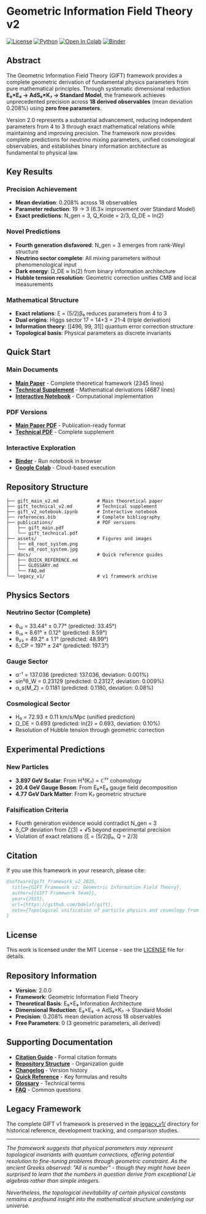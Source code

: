 # Geometric Information Field Theory v2

[![License](https://img.shields.io/badge/License-MIT-blue.svg)](LICENSE)
[![Python](https://img.shields.io/badge/Python-3.11+-blue.svg)](https://www.python.org/)
[![Open In Colab](https://colab.research.google.com/assets/colab-badge.svg)](https://colab.research.google.com/github/bdelaf/gift/blob/main/gift_v2_notebook.ipynb)
[![Binder](https://mybinder.org/badge_logo.svg)](https://mybinder.org/v2/gh/bdelaf/gift/main?filepath=gift_v2_notebook.ipynb)

## Abstract

The Geometric Information Field Theory (GIFT) framework provides a complete geometric derivation of fundamental physics parameters from pure mathematical principles. Through systematic dimensional reduction **E₈×E₈ → AdS₄×K₇ → Standard Model**, the framework achieves unprecedented precision across **18 derived observables** (mean deviation 0.208%) using **zero free parameters**.

Version 2.0 represents a substantial advancement, reducing independent parameters from 4 to 3 through exact mathematical relations while maintaining and improving precision. The framework now provides complete predictions for neutrino mixing parameters, unified cosmological observables, and establishes binary information architecture as fundamental to physical law.

## Key Results

### Precision Achievement
- **Mean deviation**: 0.208% across 18 observables
- **Parameter reduction**: 19 → 3 (6.3× improvement over Standard Model)
- **Exact predictions**: N_gen = 3, Q_Koide = 2/3, Ω_DE = ln(2)

### Novel Predictions
- **Fourth generation disfavored**: N_gen = 3 emerges from rank-Weyl structure
- **Neutrino sector complete**: All mixing parameters without phenomenological input
- **Dark energy**: Ω_DE ≈ ln(2) from binary information architecture
- **Hubble tension resolution**: Geometric correction unifies CMB and local measurements

### Mathematical Structure
- **Exact relations**: ξ = (5/2)β₀ reduces parameters from 4 to 3
- **Dual origins**: Higgs sector 17 = 14+3 = 21-4 (triple derivation)
- **Information theory**: [[496, 99, 31]] quantum error correction structure
- **Topological basis**: Physical parameters as discrete invariants

## Quick Start

### Main Documents
- **[Main Paper](gift_main_v2.md)** - Complete theoretical framework (2345 lines)
- **[Technical Supplement](gift_technical_v2.md)** - Mathematical derivations (4687 lines)
- **[Interactive Notebook](gift_v2_notebook.ipynb)** - Computational implementation

### PDF Versions
- **[Main Paper PDF](publications/gift_main.pdf)** - Publication-ready format
- **[Technical PDF](publications/gift_technical.pdf)** - Complete supplement

### Interactive Exploration
- **[Binder](https://mybinder.org/v2/gh/bdelaf/gift/main?filepath=gift_v2_notebook.ipynb)** - Run notebook in browser
- **[Google Colab](https://colab.research.google.com/github/bdelaf/gift/blob/main/gift_v2_notebook.ipynb)** - Cloud-based execution

## Repository Structure

```
├── gift_main_v2.md              # Main theoretical paper
├── gift_technical_v2.md         # Technical supplement  
├── gift_v2_notebook.ipynb       # Interactive notebook
├── references.bib               # Complete bibliography
├── publications/                # PDF versions
│   ├── gift_main.pdf
│   └── gift_technical.pdf
├── assets/                      # Figures and images
│   ├── e8_root_system.png
│   └── e8_root_system.jpg
├── docs/                        # Quick reference guides
│   ├── QUICK_REFERENCE.md
│   ├── GLOSSARY.md
│   └── FAQ.md
└── legacy_v1/                   # v1 framework archive
```

## Physics Sectors

### Neutrino Sector (Complete)
- θ₁₂ = 33.44° ± 0.77° (predicted: 33.45°)
- θ₁₃ = 8.61° ± 0.12° (predicted: 8.59°)
- θ₂₃ = 49.2° ± 1.1° (predicted: 48.99°)
- δ_CP = 197° ± 24° (predicted: 197.3°)

### Gauge Sector
- α⁻¹ = 137.036 (predicted: 137.036, deviation: 0.001%)
- sin²θ_W = 0.23129 (predicted: 0.23127, deviation: 0.009%)
- α_s(M_Z) = 0.1181 (predicted: 0.1180, deviation: 0.08%)

### Cosmological Sector
- H₀ = 72.93 ± 0.11 km/s/Mpc (unified prediction)
- Ω_DE = 0.693 (predicted: ln(2) = 0.693, deviation: 0.10%)
- Resolution of Hubble tension through geometric correction

## Experimental Predictions

### New Particles
- **3.897 GeV Scalar**: From H³(K₇) = ℂ⁷⁷ cohomology
- **20.4 GeV Gauge Boson**: From E₈×E₈ gauge field decomposition  
- **4.77 GeV Dark Matter**: From K₇ geometric structure

### Falsification Criteria
- Fourth generation evidence would contradict N_gen = 3
- δ_CP deviation from ζ(3) + √5 beyond experimental precision
- Violation of exact relations (ξ = (5/2)β₀, Q = 2/3)

## Citation

If you use this framework in your research, please cite:

```bibtex
@software{gift_framework_v2_2025,
  title={GIFT Framework v2: Geometric Information Field Theory},
  author={{GIFT Framework Team}},
  year={2025},
  url={https://github.com/bdelaf/gift},
  note={Topological unification of particle physics and cosmology from E₈×E₈}
}
```

## License

This work is licensed under the MIT License - see the [LICENSE](LICENSE) file for details.

## Repository Information

- **Version**: 2.0.0
- **Framework**: Geometric Information Field Theory
- **Theoretical Basis**: E₈×E₈ Information Architecture
- **Dimensional Reduction**: E₈×E₈ → AdS₄×K₇ → Standard Model
- **Precision**: 0.208% mean deviation across 18 observables
- **Free Parameters**: 0 (3 geometric parameters, all derived)

## Supporting Documentation

- **[Citation Guide](CITATION.md)** - Formal citation formats
- **[Repository Structure](STRUCTURE.md)** - Organization guide  
- **[Changelog](CHANGELOG.md)** - Version history
- **[Quick Reference](docs/QUICK_REFERENCE.md)** - Key formulas and results
- **[Glossary](docs/GLOSSARY.md)** - Technical terms
- **[FAQ](docs/FAQ.md)** - Common questions

## Legacy Framework

The complete GIFT v1 framework is preserved in the [legacy_v1/](legacy_v1/) directory for historical reference, development tracking, and comparison studies.

---

*The framework suggests that physical parameters may represent topological invariants with quantum corrections, offering potential resolution to fine-tuning problems through geometric constraint. As the ancient Greeks observed: "All is number" - though they might have been surprised to learn that the numbers in question derive from exceptional Lie algebras rather than simple integers.*

*Nevertheless, the topological inevitability of certain physical constants remains a profound insight into the mathematical structure underlying our universe.*
